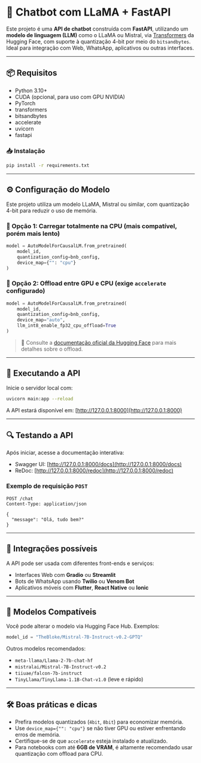 
# 🤖 Chatbot com LLaMA + FastAPI

Este projeto é uma **API de chatbot** construída com **FastAPI**, utilizando um **modelo de linguagem (LLM)** como o LLaMA ou Mistral, via [Transformers](https://huggingface.co/docs/transformers/) da Hugging Face, com suporte à quantização 4-bit por meio do `bitsandbytes`. Ideal para integração com Web, WhatsApp, aplicativos ou outras interfaces.
 
---

## 📦 Requisitos 

- Python 3.10+  
- CUDA (opcional, para uso com GPU NVIDIA)
- PyTorch
- transformers 
- bitsandbytes
- accelerate
- uvicorn
- fastapi 
 
### 📥 Instalação

```bash
pip install -r requirements.txt
```

---

## ⚙️ Configuração do Modelo

Este projeto utiliza um modelo LLaMA, Mistral ou similar, com quantização 4-bit para reduzir o uso de memória.

### 🔹 Opção 1: Carregar totalmente na CPU (mais compatível, porém mais lento)

```python
model = AutoModelForCausalLM.from_pretrained(
    model_id,
    quantization_config=bnb_config,
    device_map={"": "cpu"}
)
```

### 🔹 Opção 2: Offload entre GPU e CPU (exige `accelerate` configurado)

```python
model = AutoModelForCausalLM.from_pretrained(
    model_id,
    quantization_config=bnb_config,
    device_map="auto",
    llm_int8_enable_fp32_cpu_offload=True
)
```

> 🔗 Consulte a [documentação oficial da Hugging Face](https://huggingface.co/docs/transformers/main/en/main_classes/quantization#offload-between-cpu-and-gpu) para mais detalhes sobre o offload.

---

## 🚀 Executando a API

Inicie o servidor local com:

```bash
uvicorn main:app --reload
```

A API estará disponível em: [http://127.0.0.1:8000](http://127.0.0.1:8000)

---

## 🔍 Testando a API

Após iniciar, acesse a documentação interativa:

- Swagger UI: [http://127.0.0.1:8000/docs](http://127.0.0.1:8000/docs)
- ReDoc: [http://127.0.0.1:8000/redoc](http://127.0.0.1:8000/redoc)

### Exemplo de requisição `POST`

```http
POST /chat
Content-Type: application/json

{
  "message": "Olá, tudo bem?"
}
```

---

## 💬 Integrações possíveis

A API pode ser usada com diferentes front-ends e serviços:

- Interfaces Web com **Gradio** ou **Streamlit**
- Bots de WhatsApp usando **Twilio** ou **Venom Bot**
- Aplicativos móveis com **Flutter**, **React Native** ou **Ionic**

---

## 🧠 Modelos Compatíveis

Você pode alterar o modelo via Hugging Face Hub. Exemplos:

```python
model_id = "TheBloke/Mistral-7B-Instruct-v0.2-GPTQ"
```

Outros modelos recomendados:

- `meta-llama/Llama-2-7b-chat-hf`
- `mistralai/Mistral-7B-Instruct-v0.2`
- `tiiuae/falcon-7b-instruct`
- `TinyLlama/TinyLlama-1.1B-Chat-v1.0` (leve e rápido)

---

## 🛠️ Boas práticas e dicas

- Prefira modelos quantizados (`4bit`, `8bit`) para economizar memória.
- Use `device_map={"": "cpu"}` se não tiver GPU ou estiver enfrentando erros de memória.
- Certifique-se de que `accelerate` esteja instalado e atualizado.
- Para notebooks com até **6GB de VRAM**, é altamente recomendado usar quantização com offload para CPU.
